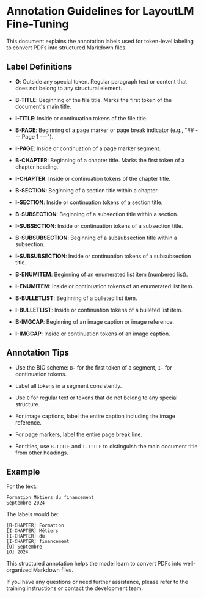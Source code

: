 # Annotation Guidelines for LayoutLM Fine-Tuning

This document explains the annotation labels used for token-level labeling to convert PDFs into structured Markdown files.

## Label Definitions

- **O**: Outside any special token. Regular paragraph text or content that does not belong to any structural element.

- **B-TITLE**: Beginning of the file title. Marks the first token of the document's main title.

- **I-TITLE**: Inside or continuation tokens of the file title.

- **B-PAGE**: Beginning of a page marker or page break indicator (e.g., "## --- Page 1 ---").

- **I-PAGE**: Inside or continuation of a page marker segment.

- **B-CHAPTER**: Beginning of a chapter title. Marks the first token of a chapter heading.

- **I-CHAPTER**: Inside or continuation tokens of the chapter title.

- **B-SECTION**: Beginning of a section title within a chapter.

- **I-SECTION**: Inside or continuation tokens of a section title.

- **B-SUBSECTION**: Beginning of a subsection title within a section.

- **I-SUBSECTION**: Inside or continuation tokens of a subsection title.

- **B-SUBSUBSECTION**: Beginning of a subsubsection title within a subsection.

- **I-SUBSUBSECTION**: Inside or continuation tokens of a subsubsection title.

- **B-ENUMITEM**: Beginning of an enumerated list item (numbered list).

- **I-ENUMITEM**: Inside or continuation tokens of an enumerated list item.

- **B-BULLETLIST**: Beginning of a bulleted list item.

- **I-BULLETLIST**: Inside or continuation tokens of a bulleted list item.

- **B-IMGCAP**: Beginning of an image caption or image reference.

- **I-IMGCAP**: Inside or continuation tokens of an image caption.

## Annotation Tips

- Use the BIO scheme: `B-` for the first token of a segment, `I-` for continuation tokens.

- Label all tokens in a segment consistently.

- Use `O` for regular text or tokens that do not belong to any special structure.

- For image captions, label the entire caption including the image reference.

- For page markers, label the entire page break line.

- For titles, use `B-TITLE` and `I-TITLE` to distinguish the main document title from other headings.

## Example

For the text:

```
Formation Métiers du financement
Septembre 2024
```

The labels would be:

```
[B-CHAPTER] Formation
[I-CHAPTER] Métiers
[I-CHAPTER] du
[I-CHAPTER] financement
[O] Septembre
[O] 2024
```

This structured annotation helps the model learn to convert PDFs into well-organized Markdown files.

If you have any questions or need further assistance, please refer to the training instructions or contact the development team.
